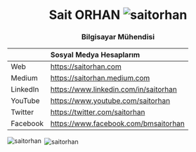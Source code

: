 <h1 align="center">Sait ORHAN <img src="https://komarev.com/ghpvc/?username=saitorhan" alt="saitorhan" /> </h1>
<h3 align="center">Bilgisayar Mühendisi</h3>

|          |         Sosyal Medya Hesaplarım                              |
| -------- |:--------------------------------------|
| Web      | https://saitorhan.com                 |
| Medium   | https://saitorhan.medium.com          |
| LinkedIn | https://www.linkedin.com/in/saitorhan |
| YouTube  | https://www.youtube.com/saitorhan     |
| Twitter  | https://twitter.com/saitorhan         |
| Facebook | https://www.facebook.com/bmsaitorhan  |


<p><img align="left" src="https://github-readme-stats.vercel.app/api/top-langs/?username=saitorhan&layout=compact" alt="saitorhan" /></p>

<p>&nbsp;<img align="center" src="https://github-readme-stats.vercel.app/api?username=saitorhan&show_icons=true" alt="saitorhan" /></p>
